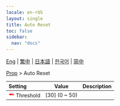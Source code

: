 ```yaml
---
locale: en-rUS
layout: single
title: Auto Reset
toc: false
sidebar:
  nav: "docs"
---
```

[Eng](/dancexr/menu/2025.4/prop/auto_reset) | [繁中](/tw/dancexr/menu/2025.4/prop/auto_reset) | [日本語](/jp/dancexr/menu/2025.4/prop/auto_reset) | [한국어](/kr/dancexr/menu/2025.4/prop/auto_reset) | [简中](/zh/dancexr/menu/2025.4/prop/auto_reset)

[Prop](../menu#Prop) > Auto Reset



| Setting | Value | Description |
| :--- | --- | :--- |
| <img src="/images/icon/ic_slider.png" alt="slider icon"/> Threshold| [30] (0 ~ 50) | 
